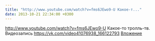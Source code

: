 ```yaml
---
title: "http://www.youtube.com/watch?v=fms6JEwo9-U Какое-т..."
date: 2013-10-21 22:34:00 +0300
---
```


http://www.youtube.com/watch?v=fms6JEwo9-U Какое-то тролль-тв.
Видеозапись
<a class="vk-attach" href="https://vk.com/video41076938_166122793">https://vk.com/video41076938_166122793</a>
<a class="vk-attach" href="https://vk.com/video41076938_166122793">Вложение</a>
